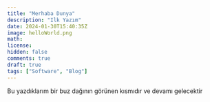 ```yaml
---
title: "Merhaba Dunya"
description: "Ilk Yazım"
date: 2024-01-30T15:40:35Z
image: helloWorld.png
math: 
license: 
hidden: false
comments: true
draft: true
tags: ["Software", "Blog"]
---
```


Bu yazdıklarım bir buz dağının görünen kısmıdır ve devamı gelecektir